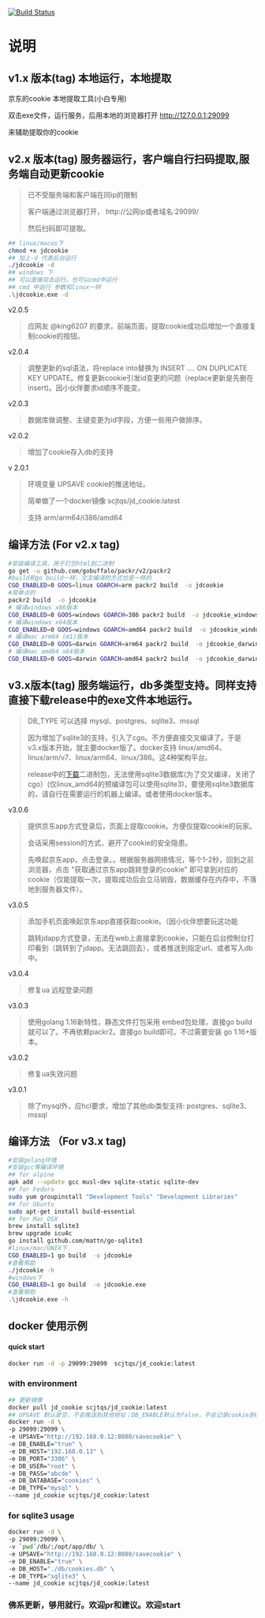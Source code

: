 [![Build Status](https://drone.pi.scjtqs.com:8443/api/badges/scjtqs/jd_cookie/status.svg)](https://drone.pi.scjtqs.com:8443/scjtqs/jd_cookie)
# 说明

## v1.x 版本(tag) 本地运行，本地提取
京东的cookie 本地提取工具(小白专用) 

双击exe文件，运行服务，后用本地的浏览器打开 http://127.0.0.1:29099

来辅助提取你的cookie

## v2.x 版本(tag) 服务器运行，客户端自行扫码提取,服务端自动更新cookie
> 已不受服务端和客户端在同ip的限制
> 
> 客户端通过浏览器打开， http://公网ip或者域名:29099/
> 
> 然后扫码即可提取。
>
> 
```bash
## linux/macos下
chmod +x jdcookie
## 加上-d 代表后台运行
./jdcookie -d
## windows 下
## 可以直接双击运行。也可以cmd中运行
## cmd 中运行 参数和linux一样
.\jdcookie.exe -d
```
v2.0.5
> 应网友 @king6207 的要求，前端页面，提取cookie成功后增加一个直接复制cookie的按钮。
> 


v2.0.4
> 调整更新的sql语法，将replace into替换为 INSERT .... ON DUPLICATE KEY UPDATE。修复更新cookie引发id变更的问题（replace更新是先删在insert)。因小伙伴要求id顺序不能变。 

v2.0.3
> 数据库做调整、主键变更为id字段，方便一些用户做排序。

v2.0.2
> 增加了cookie存入db的支持

v 2.0.1
> 环境变量 UPSAVE cookie的推送地址。
>
> 简单做了一个docker镜像 scjtqs/jd_cookie:latest 
> 
> 支持  arm/arm64/i386/amd64

## 编译方法 (For v2.x tag)
```bash
#安装编译工具，用于打包html到二进制
go get -u github.com/gobuffalo/packr/v2/packr2
#build和go build一样，交叉编译的方式也是一样的
CGO_ENABLED=0 GOOS=linux GOARCH=arm packr2 build  -o jdcookie
#简单点的
packr2 build  -o jdcookie
# 编译windows x86版本
CGO_ENABLED=0 GOOS=windows GOARCH=386 packr2 build  -o jdcookie_windows_x86.exe
# 编译windows x64版本
CGO_ENABLED=0 GOOS=windows GOARCH=amd64 packr2 build  -o jdcookie_windows_x64.exe
# 编译mac arm64 (m1)版本
CGO_ENABLED=0 GOOS=darwin GOARCH=arm64 packr2 build  -o jdcookie_darwin_arm64
# 编译mac amd64 x64版本
CGO_ENABLED=0 GOOS=darwin GOARCH=amd64 packr2 build  -o jdcookie_darwin_x64
```

## v3.x版本(tag) 服务端运行，db多类型支持。同样支持直接下载release中的exe文件本地运行。
> DB_TYPE 可以选择 mysql、postgres、sqlite3、mssql
> 
> 因为增加了sqlite3的支持，引入了cgo。不方便直接交叉编译了。于是 v3.x版本开始，就主要docker版了。docker支持 linux/amd64、linux/arm/v7、linux/arm64、linux/386。这4种架构平台。
> 
> release中的[下载](https://github.com/scjtqs/jd_cookie/releases)二进制包，无法使用sqlite3数据库(为了交叉编译，关闭了cgo）(仅linux_amd64的预编译包可以使用sqlite3)，要使用sqlite3数据库的，请自行在需要运行的机器上编译。或者使用docker版本。

v3.0.6
> 提供京东app方式登录后，页面上提取cookie。方便仅提取cookie的玩家。
> 
> 会话采用session的方式，避开了cookie的安全隐患。
> 
> 先唤起京东app，点击登录。。根据服务器网络情况，等个1-2秒，回到之前浏览器，点击 "获取通过京东app跳转登录的cookie" 即可拿到对应的cookie（仅能提取一次，提取成功后会立马销毁，数据缓存在内存中，不落地到服务器文件）。

v3.0.5
> 添加手机页面唤起京东app直接获取cookie。（因小伙伴想要玩这功能
> 
> 跳转jdapp方式登录，无法在web上直接拿到cookie，只能在后台控制台打印看到（跳转到了jdapp。无法跳回去），或者推送到指定url、或者写入db中。

v3.0.4
> 修复ua 远程登录问题

v3.0.3
> 使用golang 1.16新特性，静态文件打包采用 embed包处理，直接go build就可以了。不再依赖packr2。直接go build即可。不过需要安装 go 1.16+版本。

v3.0.2
> 修复ua失效问题

v3.0.1
> 除了mysql外，应hcl要求，增加了其他db类型支持: postgres、sqlite3、mssql
> 

## 编译方法 （For v3.x tag)
```bash
#安装golang环境
#安装gcc等编译环境
## for alpine
apk add --update gcc musl-dev sqlite-static sqlite-dev
## for Fedora
sudo yum groupinstall "Development Tools" "Development Libraries"
## for Ubuntu
sudo apt-get install build-essential
## for Mac OSX
brew install sqlite3
brew upgrade icu4c
go install github.com/mattn/go-sqlite3
#linux/mac/UNIX下
CGO_ENABLED=1 go build  -o jdcookie
#查看帮助
./jdcookie -h 
#windows下
CGO_ENABLED=1 go build  -o jdcookie.exe
#查看帮助
.\jdcookie.exe -h
```


## docker 使用示例

#### quick start
```bash
docker run -d -p 29099:29099  scjtqs/jd_cookie:latest
```

### with environment
```bash
## 更新镜像
docker pull jd_cookie scjtqs/jd_cookie:latest
## UPSAVE 默认是空，不会推送到其他地址；DB_ENABLE默认为false，不会记录cookie到db。
docker run -d \
-p 29099:29099 \
-e UPSAVE="http://192.168.0.12:8080/savecookie" \
-e DB_ENABLE="true" \
-e DB_HOST="192.168.0.13" \
-e DB_PORT="3306" \
-e DB_USER="root" \
-e DB_PASS="abcde" \
-e DB_DATABASE="cookies" \
-e DB_TYPE="mysql" \
--name jd_cookie scjtqs/jd_cookie:latest
```
### for sqlite3 usage
```bash
docker run -d \
-p 29099:29099 \
-v `pwd`/db/:/opt/app/db/ \
-e UPSAVE="http://192.168.0.12:8080/savecookie" \
-e DB_ENABLE="true" \
-e DB_HOST="./db/cookies.db" \
-e DB_TYPE="sqlite3" \
--name jd_cookie scjtqs/jd_cookie:latest
```

### 佛系更新，够用就行。欢迎pr和建议。欢迎start
